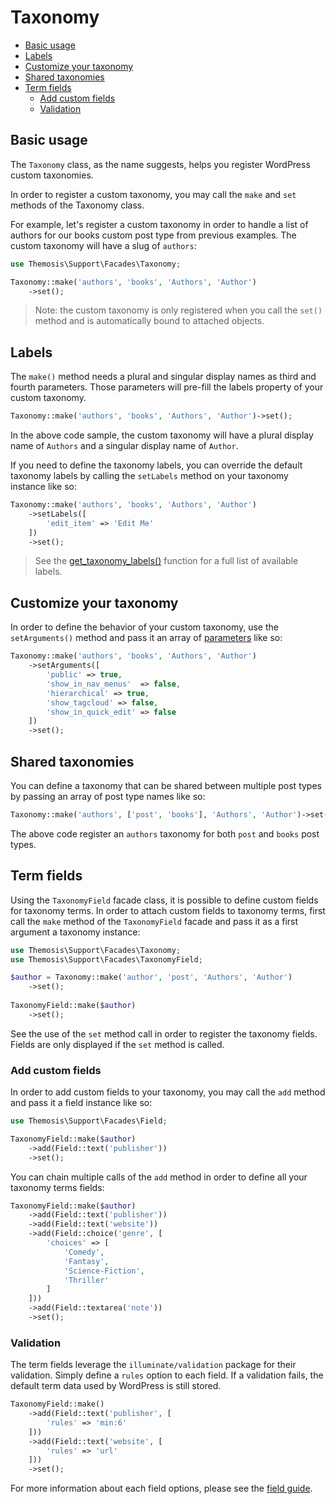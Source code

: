 Taxonomy
========

- [Basic usage](#basic-usage)
- [Labels](#labels)
- [Customize your taxonomy](#customize-your-taxonomy)
- [Shared taxonomies](#shared-taxonomies)
- [Term fields](#term-fields)
    - [Add custom fields](#add-custom-fields)
    - [Validation](#validation)

Basic usage
-----------

The `Taxonomy` class, as the name suggests, helps you register WordPress custom taxonomies.

In order to register a custom taxonomy, you may call the `make` and `set` methods of the Taxonomy class.

For example, let's register a custom taxonomy in order to handle a list of authors for our books custom post type from previous examples. The custom taxonomy will have a slug of `authors`:

```php
use Themosis\Support\Facades\Taxonomy;

Taxonomy::make('authors', 'books', 'Authors', 'Author')
    ->set();
```
> Note: the custom taxonomy is only registered when you call the `set()` method and is automatically bound to attached objects.

Labels
------

The `make()` method needs a plural and singular display names as third and fourth parameters. Those parameters will pre-fill the labels property of your custom taxonomy.

```php
Taxonomy::make('authors', 'books', 'Authors', 'Author')->set();
```

In the above code sample, the custom taxonomy will have a plural display name of `Authors` and a singular display name of `Author`.

If you need to define the taxonomy labels, you can override the default taxonomy labels by calling the `setLabels` method on your taxonomy instance like so:

```php
Taxonomy::make('authors', 'books', 'Authors', 'Author')
    ->setLabels([
        'edit_item' => 'Edit Me'
    ])
    ->set();
```

  > See the [get_taxonomy_labels()](https://developer.wordpress.org/reference/functions/get_taxonomy_labels/) function for a full list of available labels.

Customize your taxonomy
-----------------------

In order to define the behavior of your custom taxonomy, use the `setArguments()` method and pass it an array of [parameters](https://developer.wordpress.org/reference/functions/register_taxonomy/#parameters) like so:

```php
Taxonomy::make('authors', 'books', 'Authors', 'Author')
    ->setArguments([
        'public' => true,
        'show_in_nav_menus'  => false,
        'hierarchical' => true,
        'show_tagcloud' => false,
        'show_in_quick_edit' => false
    ])
    ->set();
```

Shared taxonomies
-----------------

You can define a taxonomy that can be shared between multiple post types by passing an array of post type names like so:

```php
Taxonomy::make('authors', ['post', 'books'], 'Authors', 'Author')->set();
```

The above code register an `authors` taxonomy for both `post` and `books` post types.

Term fields
-----------

Using the `TaxonomyField` facade class, it is possible to define custom fields for taxonomy terms. In order to attach custom fields to taxonomy terms, first call the `make` method of the `TaxonomyField` facade and pass it as a first argument a taxonomy instance:

```php
use Themosis\Support\Facades\Taxonomy;
use Themosis\Support\Facades\TaxonomyField;

$author = Taxonomy::make('author', 'post', 'Authors', 'Author')
    ->set();
    
TaxonomyField::make($author)
    ->set();
```

See the use of the `set` method call in order to register the taxonomy fields. Fields are only displayed if the `set` method is called.

### Add custom fields

In order to add custom fields to your taxonomy, you may call the `add` method and pass it a field instance like so:

```php
use Themosis\Support\Facades\Field;

TaxonomyField::make($author)
    ->add(Field::text('publisher'))
    ->set();
```

You can chain multiple calls of the `add` method in order to define all your taxonomy terms fields:

```php
TaxonomyField::make($author)
    ->add(Field::text('publisher'))
    ->add(Field::text('website'))
    ->add(Field::choice('genre', [
        'choices' => [
            'Comedy',
            'Fantasy',
            'Science-Fiction',
            'Thriller'
        ]
    ]))
    ->add(Field::textarea('note'))
    ->set();
```

### Validation

The term fields leverage the `illuminate/validation` package for their validation. Simply define a `rules` option to each field. If a validation fails, the default term data used by WordPress is still stored.

```php
TaxonomyField::make()
    ->add(Field::text('publisher', [
        'rules' => 'min:6'
    ]))
    ->add(Field::text('website', [
        'rules' => 'url'
    ]))
    ->set();
```

For more information about each field options, please see the [field guide]({{url}}/field).